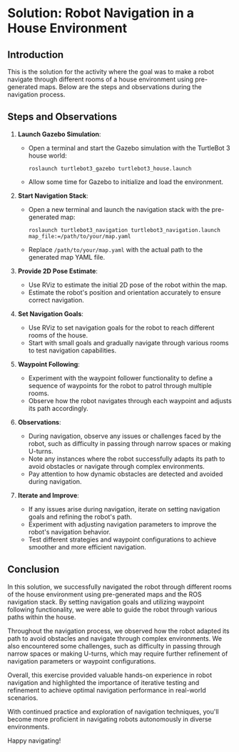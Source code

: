 # Solution: Robot Navigation in a House Environment

## Introduction

This is the solution for the activity where the goal was to make a robot navigate through different rooms of a house environment using pre-generated maps. Below are the steps and observations during the navigation process.

## Steps and Observations

1. **Launch Gazebo Simulation**:

   - Open a terminal and start the Gazebo simulation with the TurtleBot 3 house world:
     ```
     roslaunch turtlebot3_gazebo turtlebot3_house.launch
     ```
   - Allow some time for Gazebo to initialize and load the environment.
2. **Start Navigation Stack**:

   - Open a new terminal and launch the navigation stack with the pre-generated map:
     ```
     roslaunch turtlebot3_navigation turtlebot3_navigation.launch map_file:=/path/to/your/map.yaml
     ```
   - Replace `/path/to/your/map.yaml` with the actual path to the generated map YAML file.
3. **Provide 2D Pose Estimate**:

   - Use RViz to estimate the initial 2D pose of the robot within the map.
   - Estimate the robot's position and orientation accurately to ensure correct navigation.
4. **Set Navigation Goals**:

   - Use RViz to set navigation goals for the robot to reach different rooms of the house.
   - Start with small goals and gradually navigate through various rooms to test navigation capabilities.
5. **Waypoint Following**:

   - Experiment with the waypoint follower functionality to define a sequence of waypoints for the robot to patrol through multiple rooms.
   - Observe how the robot navigates through each waypoint and adjusts its path accordingly.
6. **Observations**:

   - During navigation, observe any issues or challenges faced by the robot, such as difficulty in passing through narrow spaces or making U-turns.
   - Note any instances where the robot successfully adapts its path to avoid obstacles or navigate through complex environments.
   - Pay attention to how dynamic obstacles are detected and avoided during navigation.
7. **Iterate and Improve**:

   - If any issues arise during navigation, iterate on setting navigation goals and refining the robot's path.
   - Experiment with adjusting navigation parameters to improve the robot's navigation behavior.
   - Test different strategies and waypoint configurations to achieve smoother and more efficient navigation.

## Conclusion

In this solution, we successfully navigated the robot through different rooms of the house environment using pre-generated maps and the ROS navigation stack. By setting navigation goals and utilizing waypoint following functionality, we were able to guide the robot through various paths within the house.

Throughout the navigation process, we observed how the robot adapted its path to avoid obstacles and navigate through complex environments. We also encountered some challenges, such as difficulty in passing through narrow spaces or making U-turns, which may require further refinement of navigation parameters or waypoint configurations.

Overall, this exercise provided valuable hands-on experience in robot navigation and highlighted the importance of iterative testing and refinement to achieve optimal navigation performance in real-world scenarios.

With continued practice and exploration of navigation techniques, you'll become more proficient in navigating robots autonomously in diverse environments.

Happy navigating!
